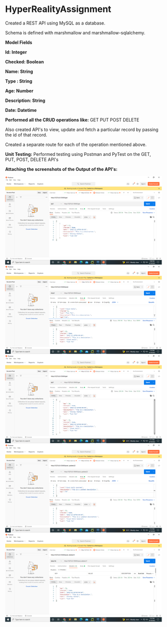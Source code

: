 # HyperRealityAssignment
Created a REST API using MySQL as a database.

Schema is defined with marshmallow and marshmallow-sqlalchemy.

**Model Fields**

**Id: Integer**

**Checked: Boolean**

**Name: String**

**Type : String**

**Age: Number**

**Description: String**

**Date: Datetime**

**Performed all the CRUD operations like:**
GET
PUT
POST
DELETE

Also created API's to view, update and fetch a particular record by passing the id of that record.

Created a separate route for each of the operation mentioned above.

**Unit Testing:**
Performed testing using Postman and PyTest on the GET, PUT, POST, DELETE API's

**Attaching the screenshots of the Output of the API's:**

![](Screenshot%20(425).png)
![](Screenshot%20(426).png)
![](Screenshot%20(427).png)
![](Screenshot%20(428).png)
![](Screenshot%20(429).png)

